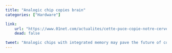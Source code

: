 ```yaml
---
title: "Analogic chip copies brain"
categories: ["Hardware"]

link:
    url: "https://www.01net.com/actualites/cette-puce-copie-notre-cerveau-pour-rendre-les-intelligences-artificielles-plus-efficaces-1358217.html"
    dead: false

tweet: "Analogic chips with integrated memory may pave the future of computing"
---
```


